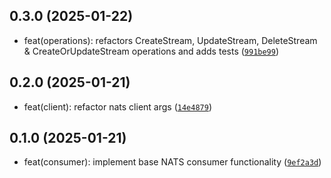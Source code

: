 
## 0.3.0 (2025-01-22)

- feat(operations): refactors CreateStream, UpdateStream, DeleteStream &amp; CreateOrUpdateStream operations and adds tests ([`991be99`](https://github.com/dev360/django-nats-consumer/commit/991be99a0043300a62463299287bd922b3b1b5c3))

## 0.2.0 (2025-01-21)

- feat(client): refactor nats client args ([`14e4879`](https://github.com/dev360/django-nats-consumer/commit/14e487983095773040204ea13a069d0638a0b573))

## 0.1.0 (2025-01-21)

- feat(consumer): implement base NATS consumer functionality ([`9ef2a3d`](https://github.com/dev360/django-nats-consumer/commit/9ef2a3d4a591447be85cc4ecae47fbc13e1df228))

